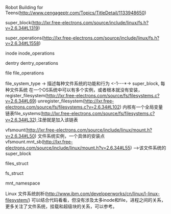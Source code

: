 Robot Building for Teens(http://www.cengageptr.com/Topics/TitleDetail/1133948650)


super_block(http://lxr.free-electrons.com/source/include/linux/fs.h?v=2.6.34#L1319)  

super_operations(http://lxr.free-electrons.com/source/include/linux/fs.h?v=2.6.34#L1558)  

inode
inode_operations

dentry
dentry_operations

file
file_operations

file_system_type -> 描述每种文件系统的功能和行为 <-1---*-> super_block, 每种文件系统 在一个OS系统中可以有多个实例，或者根本就没有安装，
register_filesystem(http://lxr.free-electrons.com/source/fs/filesystems.c?v=2.6.34#L69)
unregister_filesystem(http://lxr.free-electrons.com/source/fs/filesystems.c?v=2.6.34#L102)
内核有一个全局变量链表file_systems(http://lxr.free-electrons.com/source/fs/filesystems.c?v=2.6.34#L32),注册就是加入该链表

vfsmount(http://lxr.free-electrons.com/source/include/linux/mount.h?v=2.6.34#L50) 文件系统实例，一个具体的安装点
vfsmount.mnt_sb(http://lxr.free-electrons.com/source/include/linux/mount.h?v=2.6.34#L55) -->该文件系统的super_block




 

files_struct

fs_struct

mnt_namespace


Linux 文件系统剖析(http://www.ibm.com/developerworks/cn/linux/l-linux-filesystem/) 可以结合代码看看，但没有涉及太多inode和file，进程之间的关系，更多关注了文件系统，挂载和超级块的关系，可以参考。
